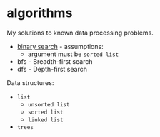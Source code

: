 # algorithms

My solutions to known data processing problems.

- [binary search](./binary-search.js) - assumptions:
  - argument must be `sorted list`
- bfs - Breadth-first search
- dfs - Depth-first search

Data structures:

- `list`
  - `unsorted list`
  - `sorted list`
  - `linked list`
- `trees`
